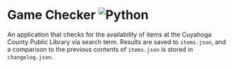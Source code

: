# Game Checker ![Python](https://img.shields.io/badge/python-3670A0?style=for-the-badge&logo=python&logoColor=ffdd54)
An application that checks for the availability of items at the Cuyahoga County Public Library via search term. Results are saved to `items.json`, and a comparison to the previous contents of `items.json` is stored in `changelog.json`.
